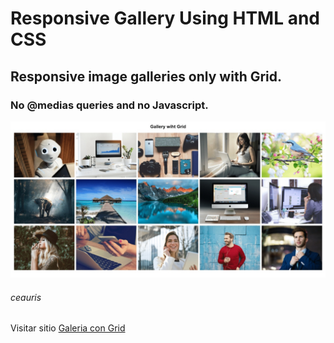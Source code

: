 # Responsive Gallery Using HTML and CSS

## Responsive image galleries only with Grid. 

### No @medias queries and no Javascript.


![Gallery](images/galeria-min-2.jpg)

###### *ceauris*


Visitar sitio  [Galeria con Grid](https://ceauris.github.io/galeria01/)

